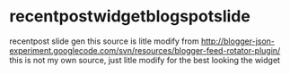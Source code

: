 # recentpostwidgetblogspotslide
recentpost slide gen
this source is litle modify from http://blogger-json-experiment.googlecode.com/svn/resources/blogger-feed-rotator-plugin/
this is not my own source, just litle modify for the best looking the widget
